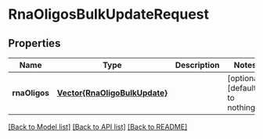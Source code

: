 # RnaOligosBulkUpdateRequest


## Properties
Name | Type | Description | Notes
------------ | ------------- | ------------- | -------------
**rnaOligos** | [**Vector{RnaOligoBulkUpdate}**](RnaOligoBulkUpdate.md) |  | [optional] [default to nothing]


[[Back to Model list]](../README.md#models) [[Back to API list]](../README.md#api-endpoints) [[Back to README]](../README.md)


